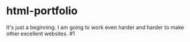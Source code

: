 # html-portfolio
It's just a beginning. I am going to work even harder and harder to make other excellent websites. #1 
